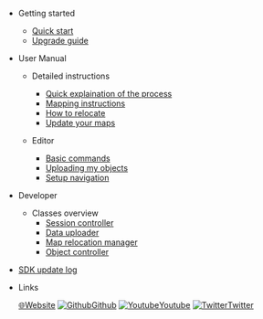 * Getting started  
  * [Quick start](quickstart.md)
  * [Upgrade guide](upgrade_guide.md)

* User Manual
  * Detailed instructions
    * [Quick explaination of the process](detailed_instruction.md)
    * [Mapping instructions](mapping_instructions.md)
    * [How to relocate](how_relocate.md)
    * [Update your maps](update_instructions.md)

  * Editor
    * [Basic commands](editor_commands.md)
    * [Uploading my objects](my_objects.md) 
    * [Setup navigation](navigation.md)     

* Developer 
  * Classes overview
    * [Session controller](developer/comp_session_controller.md)
    * [Data uploader](developer/comp_map_data_uploader.md)
    * [Map relocation manager](developer/comp_map_relocation_manager.md)
    * [Object controller](developer/comp_object_controller.md)
  
* [SDK update log](update.md)
* Links
  
  [🌐Website](https://neogoma.com)
  [![Github](_img/icons/github.svg)Github](https://github.com/Neogoma/)
  [![Youtube](_img/icons/youtube.svg ':size=16')Youtube](https://youtube.com/channel/UCjU6hMVcedUrssW6CAUJjaA)
  [![Twitter](_img/icons/twitter.svg ':size=16')Twitter](https://twitter.com/NeogomaStardust)
  


